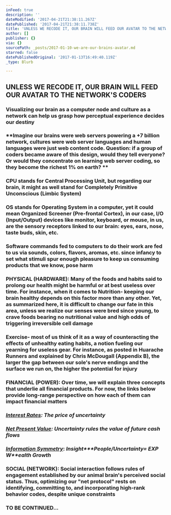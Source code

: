 ```yaml
---
inFeed: true
description: ''
dateModified: '2017-04-21T21:38:11.267Z'
datePublished: '2017-04-21T21:38:11.738Z'
title: 'UNLESS WE RECODE IT, OUR BRAIN WILL FEED OUR AVATAR TO THE NETWORK’S CODERS'
author: []
publisher: {}
via: {}
sourcePath: _posts/2017-01-10-we-are-our-brains-avatar.md
starred: false
datePublishedOriginal: '2017-01-13T16:49:40.119Z'
_type: Blurb

---
```

## **UNLESS WE RECODE IT, OUR BRAIN WILL FEED OUR AVATAR TO THE NETWORK'S CODERS**

### **Visualizing our brain as a computer node and culture as a network can help us grasp how perceptual experience decides our destiny**

### **Imagine our brains were web servers powering a +7 billion network, cultures were web server languages and human languages were just web content code. Question: if a group of coders became aware of this design, would they tell everyone? Or would they concentrate on learning web server coding, so they become the richest 1% on earth? **

### **CPU** stands for Central Processing Unit, but regarding our brain, it might as well stand for Completely Primitive Unconscious (Limbic System)

### **OS** stands for Operating System in a computer, yet it could mean Organized Screener (Pre-frontal Cortex), in our case, I/O (Input/Output) devices like monitor, keyboard, or mouse, in us, are the sensory receptors linked to our brain: eyes, ears, nose, taste buds, skin, etc.

### Software commands fed to computers to do their work are fed to us via sounds, colors, flavors, aromas, etc. since infancy to set what stimuli spur enough pleasure to keep us consuming products that we know, pose harm

### PHYSICAL (HARDWARE): Many of the foods and habits said to prolong our health might be harmful or at best useless over time. For instance, when it comes to Nutrition- keeping our brain healthy depends on this factor more than any other. Yet, as summarized here, it is difficult to change our fate in this area, unless we realize our senses were bred since young, to crave foods bearing no nutritional value and high odds of triggering irreversible cell damage

### Exercise- most of us think of it as a way of counteracting the effects of unhealthy eating habits, a notion fueling our yearning for useless gear. For instance, as posted in Huarache Runners and explained by Chris McDougall (Appendix B), the larger the gap between our sole's nerve endings and the surface we run on, the higher the potential for injury

### FINANCIAL (POWER): Over time, we will explain three concepts that underlie all financial products. For now, the links below provide long-range perspective on how each of them can impact financial matters

### _**[Interest Rates][0]**: The price of uncertainty_

### _**[Net Present Value][1]**: Uncertainty rules the value of future cash flows_

### _**[Information Symmetry][2]**_: _**I**nsight**\*P**eople**/U**ncertainty**= EXP W**ealth **G**rowth_

### SOCIAL (NETWORK): Social interaction follows rules of engagement established by our animal brain's perceived social status. Thus, optimizing our "net protocol" rests on identifying, committing to, and incorporating high-rank behavior codes, despite unique constraints

### TO BE CONTINUED...

[0]: http://sequoian.com/wp-content/uploads/2015/12/The_Fixed-Income_Mother_of_All_Bubbles_E.pdf
[1]: http://sequoian.com/wp-content/uploads/2016/10/The-Discount-Rate-Pyramid-Scheme-2.0.pdf
[2]: http://sequoian.com/wp-content/uploads/2015/12/INCLUSIVE_CAPITALISM_SPRINGS_FROM_INFOR.pdf